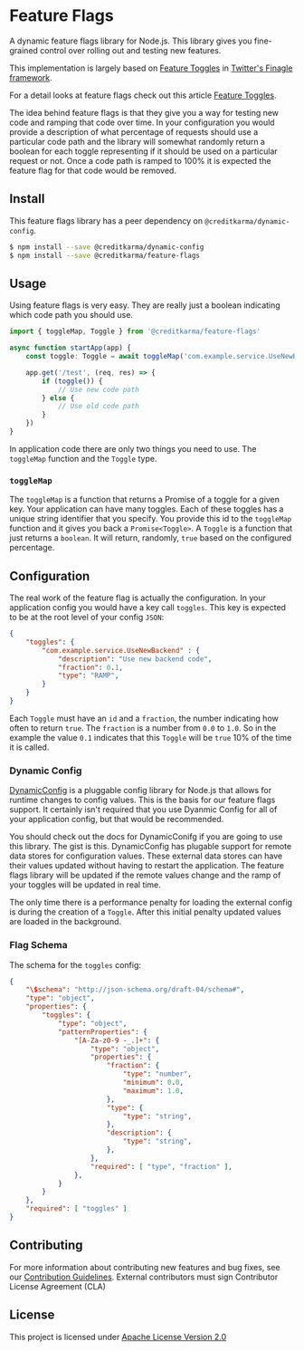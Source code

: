 # Feature Flags

A dynamic feature flags library for Node.js. This library gives you fine-grained control over rolling out and testing new features.

This implementation is largely based on [Feature Toggles](https://twitter.github.io/finagle/guide/Configuration.html#feature-toggles) in [Twitter's Finagle framework](https://github.com/twitter/finagle).

For a detail looks at feature flags check out this article [Feature Toggles](https://martinfowler.com/articles/feature-toggles.html).

The idea behind feature flags is that they give you a way for testing new code and ramping that code over time. In your configuration you would provide a description of what percentage of requests should use a particular code path and the library will somewhat randomly return a boolean for each toggle representing if it should be used on a particular request or not. Once a code path is ramped to 100% it is expected the feature flag for that code would be removed.

## Install

This feature flags library has a peer dependency on `@creditkarma/dynamic-config`.

```sh
$ npm install --save @creditkarma/dynamic-config
$ npm install --save @creditkarma/feature-flags
```

## Usage

Using feature flags is very easy. They are really just a boolean indicating which code path you should use.

```typescript
import { toggleMap, Toggle } from '@creditkarma/feature-flags'

async function startApp(app) {
    const toggle: Toggle = await toggleMap('com.example.service.UseNewBackend')

    app.get('/test', (req, res) => {
        if (toggle()) {
            // Use new code path
        } else {
            // Use old code path
        }
    })
}
```

In application code there are only two things you need to use. The `toggleMap` function and the `Toggle` type.

### `toggleMap`

The `toggleMap` is a function that returns a Promise of a toggle for a given key. Your application can have many toggles. Each of these toggles has a unique string identifier that you specify. You provide this id to the `toggleMap` function and it gives you back a `Promise<Toggle>`. A `Toggle` is a function that just returns a `boolean`. It will return, randomly, `true` based on the configured percentage.

## Configuration

The real work of the feature flag is actually the configuration. In your application config you would have a key call `toggles`. This key is expected to be at the root level of your config `JSON`:

```json
{
    "toggles": {
        "com.example.service.UseNewBackend" : {
            "description": "Use new backend code",
            "fraction": 0.1,
            "type": "RAMP",
        }
    }
}
```

Each `Toggle` must have an `id` and a `fraction`, the number indicating how often to return `true`. The `fraction` is a number from `0.0` to `1.0`. So in the example the value `0.1` indicates that this `Toggle` will be `true` 10% of the time it is called.

### Dynamic Config

[DynamicConfig](https://github.com/creditkarma/dynamic-config) is a pluggable config library for Node.js that allows for runtime changes to config values. This is the basis for our feature flags support. It certainly isn't required that you use Dyanmic Config for all of your application config, but that would be recommended.

You should check out the docs for DynamicConifg if you are going to use this library. The gist is this. DynamicConfig has plugable support for remote data stores for configuration values. These external data stores can have their values updated without having to restart the application. The feature flags library will be updated if the remote values change and the ramp of your toggles will be updated in real time.

The only time there is a performance penalty for loading the external config is during the creation of a `Toggle`. After this initial penalty updated values are loaded in the background.

### Flag Schema

The schema for the `toggles` config:

```json
{
    "\$schema": "http://json-schema.org/draft-04/schema#",
    "type": "object",
    "properties": {
        "toggles": {
            "type": "object",
            "patternProperties": {
                "[A-Za-z0-9 -_.]+": {
                    "type": "object",
                    "properties": {
                        "fraction": {
                            "type": "number",
                            "minimum": 0.0,
                            "maximum": 1.0,
                        },
                        "type": {
                            "type": "string",
                        },
                        "description": {
                            "type": "string",
                        },
                    },
                    "required": [ "type", "fraction" ],
                },
            }
        }
    },
    "required": [ "toggles" ]
}
```

## Contributing

For more information about contributing new features and bug fixes, see our [Contribution Guidelines](https://github.com/creditkarma/CONTRIBUTING.md).
External contributors must sign Contributor License Agreement (CLA)

## License

This project is licensed under [Apache License Version 2.0](./LICENSE)
